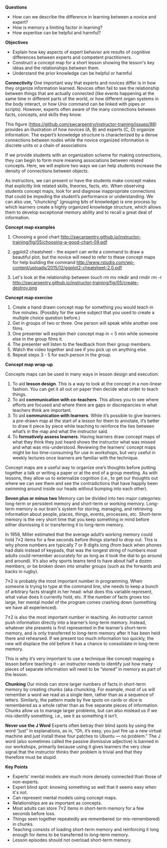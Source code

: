**Questions**
- How can we describe the difference in learning between a novice and expert?
- How is memory a limiting factor in learning?
- How expertise can be helpful and harmful?

**Objectives**
- Explain how key aspects of expert behavior are results of cognitive differences between experts and competent practitioners.
- Construct a concept map for a short lesson showing the lesson's key ideas and the relationships between them.
- Understand the prior knowledge can be helpful or harmful

**Connectivity**
One important way that experts and novices differ is in how they organize information learned. Novices often fail to see the relationship between things that are actually connected (like events happening at the same time in different parts of the world, or how different organ systems in the body interact, or how Unix command can be linked with pipes or scripts). However, experts often aware of the many connections between facts, concepts, and skills they know.

This figure (https://github.com/swcarpentry/instructor-training/issues/98) provides an illustration of how novices (A, B) and experts (C, D) organize information. The expert’s knowledge structure is characterized by a dense connections between nodes while the novice organized information is discrete units or a chain of associations

If we provide students with an organization scheme for making connections, they can begin to form more meaning associations between related concepts. Here, we will explore two ways we can help students increase the density of connections between objects. 

As instructors, we can present or have the students make concept makes that explicitly link related skills, theories, facts, etc. When observing students concept maps, look for and diagnose inappropriate connections that could be impeding the student’s performance or understanding. We can also use, “chuncking” (grouping bits of knowledge) is one process by which learners create a highly organized knowledge structure, which allows them to develop exceptional memory ability and to recall a great deal of information. 

**Concept map examples**

1. Choosing a good chart http://swcarpentry.github.io/instructor-training/fig/05/choosing-a-good-chart-09.pdf

2. ggplot2 cheatsheet - the expert can write a command to draw a beautiful plot, but the novice will need to refer to these concept maps for help building the command http://www.rstudio.com/wp-content/uploads/2015/12/ggplot2-cheatsheet-2.0.pdf

3. Let's look at the relationship between touch rm mv mkdir and rmdir rm -r
http://swcarpentry.github.io/instructor-training/fig/05/create-destroy.png

**Concept map exercise**

1. Create a hand drawn concept map for something you would teach in five minutes. (Possibly for the same subject that you used to create a multiple choice question before.)
2. Get in groups of two or three. One person will speak while another one films. 
3. One presenter will explain their concept map in < 5 min while someone else in the group films it.
4. The presenter will listen to the feedback from their group members.
5. Watch the video together and see if you pick up on anything else.
6. Repeat steps 3 - 5 for each person in the group.


**Concept map wrap-up**

Concepts maps can be used in many ways in lesson design and execution:
1. To aid **lesson design**. This is a way to look at the concept in a non-linear fashion. You can get it all out on paper then decide what order to teach things.
2. To aid **communication with co-teachers**. This allows you to see where efforts are focused and where there are gaps or discrepancies in what teachers think are important.
3. To aid **communication with learners**. While it’s possible to give learners a pre-drawn map at the start of a lesson for them to annotate, it’s better to draw it piece by piece while teaching to reinforce the ties between what’s in the map and what the instructor said. 
4. To **formatively assess learners**. Having learners draw concept maps of what they think they just heard shows the instructor what was missed and what was mis-understood. Reviewing the learners’ concept maps might be too time-consuming for use in workshops, but very useful in weekly lectures once learners are familiar with the technique.
 
Concept maps are a useful way to organize one’s thoughts before putting together a talk or writing a paper or at the end of a group meeting. As with lessons, they allow us to externalize cognition (i.e., to get our thoughts out where we can see them and see the contradictions that have happily been swimming around inside our heads without bumping into each other).

**Seven plus or minus two**
Memory can be divided into two major categories: long-term or persistent memory and short-term or working memory. Long-term memory is our brain's system for storing, managing, and retrieving information about people, places, things, events, processes, etc. Short-term memory is the very short time that you keep something in mind before either dismissing it or transferring it to long-term memory.

In 1956, Miller estimated that the average adult’s working memory could hold 7±2 items for a few seconds before things started to drop out. This is why phone numbers are typically 7 or 8 digits long (from back when phones had dials instead of keypads, that was the longest string of numbers most adults could remember accurately for as long as it took the dial to go around and around). It’s also why sports teams tend to have about half a dozen members, or be broken down into smaller groups (such as the forwards and backs in rugby).

7±2 is probably the most important number in programming. When someone is trying to type at the command line, she needs to keep a bunch of arbitrary facts straight in her head: what does this variable represent, what value does it currently hold, etc. If the number of facts grows too large, her mental model of the program comes crashing down (something we have all experienced).

7±2 is also the most important number in teaching. An instructor cannot push information directly into a learner’s long-term memory. Instead, whatever she presents is first represented in the learner’s short-term memory, and is only transferred to long-term memory after it has been held there and rehearsed. If we present too much information too quickly, the new will displace the old before it has a chance to consolidate in long-term memory.

This is why it’s very important to use a technique like concept mapping a lesson before teaching it - an instructor needs to identify just how many pieces of separate information will need to be “stored” in memory as part of the lesson.

**Chunking**
Our minds can store larger numbers of facts in short-term memory by creating chunks (aka chuncking. For example, most of us will remember a word we read as a single item, rather than as a sequence of letters. Similarly, the pattern made by five spots on cards or dice is remembered as a whole rather than as five separate pieces of information. Chunks allow us to manage larger problems, but can also mislead us if we mis-identify something, i.e., see it as something it isn’t.

**Never use the J Word**
Experts often betray their blind spots by using the word “just” in explanations, as in, “Oh, it’s easy, you just fire up a new virtual machine and just install these four patches to Ubuntu — no problem.” The J word (also sometimes called the passive dismissive adjective) is banned in our workshops, primarily because using it gives learners the very clear signal that the instructor thinks their problem is trivial and that they therefore must be stupid.

**Key Points**

- Experts' mental models are much more densely connected than those of non-experts.
- Expert blind spot: knowing something so well that it seems easy when it's not.
- Can represent mental models using concept maps.
- Relationships are as important as concepts.
- Most adults can store 7±2 items in short-term memory for a few seconds before loss.
- Things seen together repeatedly are remembered (or mis-remembered) in chunks.
- Teaching consists of loading short-term memory and reinforcing it long enough for items to be transferred to long-term memory.
- Lesson episodes should not overload short-term memory.